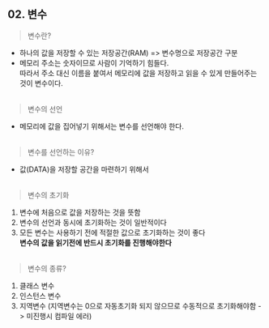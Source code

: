 ## 02. 변수

>변수란?

* 하나의 값을 저장할 수 있는 저장공간(RAM) => 변수명으로 저장공간 구분
* 메모리 주소는 숫자이므로 사람이 기억하기 힘들다.<br>
따라서 주소 대신 이름을 붙여서 메모리에 값을 저장하고 읽을 수 있게 만들어주는것이 변수이다.<br><br>

> 변수의 선언

* 메모리에 값을 집어넣기 위해서는 변수를 선언해야 한다.<br><br>


>변수를 선언하는 이유?

* 값(DATA)을 저장할 공간을 마련하기 위해서<br><br>

> 변수의 초기화
1) 변수에 처음으로 값을 저장하는 것을 뜻함
2) 변수의 선언과 동시에 초기화하는 것이 일반적이다
3) 모든 변수는 사용하기 전에 적절한 값으로 초기화하는 것이 좋다<br>
**변수의 값을 읽기전에 반드시 초기화를 진행해야한다**<br><br>



> 변수의 종류?
1) 클래스 변수
2) 인스턴스 변수
3) 지역변수 (지역변수는 0으로 자동초기화 되지 않으므로 수동적으로 초기화해야함 -> 미진행시 컴파일 에러)
